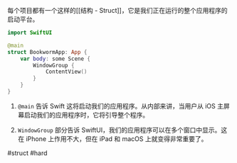 每个项目都有一个这样的[[结构 - Struct]]，它是我们正在运行的整个应用程序的启动平台。

```swift
import SwiftUI

@main
struct BookwormApp: App {
    var body: some Scene {
        WindowGroup {
            ContentView()
        }
    }
}
```

1. `@main` 告诉 Swift 这将启动我们的应用程序。从内部来讲，当用户从 iOS 主屏幕启动我们的应用程序时，它将引导整个程序。

2. `WindowGroup` 部分告诉 SwiftUI，我们的应用程序可以在多个窗口中显示。这在 iPhone 上作用不大，但在 iPad 和 macOS 上就变得非常重要了。

#struct #hard 